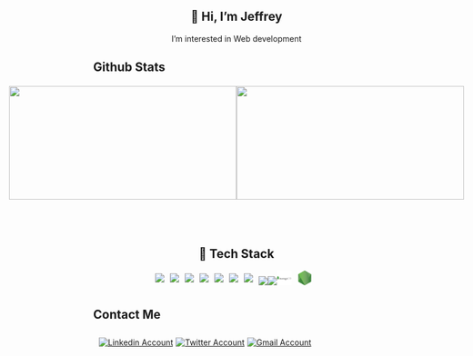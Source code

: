 <!-- - 👋 Hi, I’m Jeffrey
- 👀 I’m interested in Web development
<br/>

## Github Stats  
<div align="center"><img src="https://github-readme-stats.vercel.app/api/top-langs/?username=RebelNii&hide_border=true&layout=compact" align="left" /></div>  

<div align="right"><img src="https://github-readme-stats.vercel.app/api?username=RebelNii&show_icons=true&count_private=true&hide_border=true" align="right" /></div>

<br/>

## 💼 Tech Stack

<div align="center" display="flex">

  ![JavaScript](https://img.shields.io/badge/-javascript-F7DF1E?&style=for-the-badge&logo=javascript&logoColor=black) ![HTML](https://img.shields.io/badge/HTML5-E34F26?style=for-the-badge&logo=html5&logoColor=white) ![React](https://img.shields.io/badge/-ReactJS-grey?&style=for-the-badge&logo=react&logoColor=61DAFB)
![VS Code](https://img.shields.io/badge/-VSCode-007ACC?&style=for-the-badge&logo=visual-studio-code&logoColor=white) ![Git](https://img.shields.io/badge/-Git-F05032?&style=for-the-badge&logo=git&logoColor=white)
![CSS](https://img.shields.io/badge/-css3-1572B6?&style=for-the-badge&logo=css3&logoColor=white) ![Tailwind](https://img.shields.io/badge/Tailwind-38B2AC?style=for-the-badge&logo=tailwind-css&logoColor=white) ![Laravel](https://img.shields.io/badge/-laravel-E34F26?style=for-the-badge&logo=laravel&logoColor=red) 
![Vue](https://img.shields.io/badge/-VueJS-green?&style=for-the-badge&logo=vue&logoColor=61DAFB) <img align="center" target="_blank" alt="MongoDB" width="26px" src="https://raw.githubusercontent.com/github/explore/80688e429a7d4ef2fca1e82350fe8e3517d3494d/topics/mongodb/mongodb.png" /> <img align="center" target="_blank" alt="NodeJS" width="26px" src="https://raw.githubusercontent.com/github/explore/80688e429a7d4ef2fca1e82350fe8e3517d3494d/topics/nodejs/nodejs.png" /> <img align="center" target="_blank" alt="PHP" width="26px" src="https://raw.githubusercontent.com/github/explore/80688e429a7d4ef2fca1e82350fe8e3517d3494d/topics/php/php.png" /> <img align="left" target="_blank" alt="SQL" width="26px" src="https://raw.githubusercontent.com/github/explore/80688e429a7d4ef2fca1e82350fe8e3517d3494d/topics/sql/sql.png" />

</div>


<br/>

## 💬 Connect with me : 

<a href="https://www.linkedin.com/in/jeffrey-kwade-7395b8237/">
  <img src="https://cdn.worldvectorlogo.com/logos/linkedin-icon-2.svg" title="Linkedin" alt="Linkedin Account" width="26"/>
</a>
<a href="https://twitter.com/KuntakinteNii">
  <img src="https://cdn.worldvectorlogo.com/logos/twitter-6.svg" title="Twitter" alt="Twitter Account" width="26"/>
</a>
<a href="mailto:kwadejeffrey@gmail.com">
  <img src="https://cdn.worldvectorlogo.com/logos/gmail-icon-2.svg" title="Gmail" alt="Gmail Account" width="26"/>
</a>
 -->
 <!---
RebelNii/RebelNii is a ✨ special ✨ repository because its `README.md` (this file) appears on your GitHub profile.
You can click the Preview link to take a look at your changes.
--->

<!-- Introduction -->
<h2 align="center">👋 Hi, I’m Jeffrey</h2>
<p align="center">I’m interested in Web development</p>

<!-- Stats and Tech Stack -->
## <p style="margin-top: 10px;">Github Stats</p>
<div style="display: flex; flex-direction: row; justify-content: center; align-items: center; margin-top: 10px;">
  <div>
    <img src="https://github-readme-stats.vercel.app/api/top-langs/?username=RebelNii&hide_border=true&layout=compact" style="width: 400px; height: 200px;" />
  </div>
  <div>
    <img src="https://github-readme-stats.vercel.app/api?username=RebelNii&show_icons=true&count_private=true&hide_border=true" style="width: 400px; height: 200px;" />
  </div>
</div>

<div style="display: flex; flex-direction: column; align-items: center; margin-top: 50px;">
  <h2 align="center">💼 Tech Stack</h2>
  <div style="display: flex; flex-wrap: wrap; justify-content: center; align-items: center;">
    <img src="https://img.shields.io/badge/-javascript-F7DF1E?&style=for-the-badge&logo=javascript&logoColor=black" style="margin-right: 10px; margin-bottom: 10px;">
    <img src="https://img.shields.io/badge/HTML5-E34F26?style=for-the-badge&logo=html5&logoColor=white" style="margin-right: 10px; margin-bottom: 10px;">
    <img src="https://img.shields.io/badge/-ReactJS-grey?&style=for-the-badge&logo=react&logoColor=61DAFB" style="margin-right: 10px; margin-bottom: 10px;">
    <img src="https://img.shields.io/badge/-VSCode-007ACC?&style=for-the-badge&logo=visual-studio-code&logoColor=white" style="margin-right: 10px; margin-bottom: 10px;">
    <img src="https://img.shields.io/badge/-Git-F05032?&style=for-the-badge&logo=git&logoColor=white" style="margin-right: 10px; margin-bottom: 10px;">
    <img src="https://img.shields.io/badge/-css3-1572B6?&style=for-the-badge&logo=css3&logoColor=white" style="margin-right: 10px; margin-bottom: 10px;">
    <img src="https://img.shields.io/badge/Tailwind-38B2AC?style=for-the-badge&logo=tailwind-css&logoColor=white" style="margin-right: 10px; margin-bottom: 10px;">
    <img src="https://img.shields.io/badge/-laravel-E34F26?style=for-the-badge&logo=laravel&logoColor=red" style="margin-right: 10">
    <img src="https://img.shields.io/badge/-VueJS-green?&style=for-the-badge&logo=vue&logoColor=61DAFB"> 
   <img target="_blank" alt="MongoDB" style="margin-right: 10px; margin-bottom: 10px;" width="26" src="https://raw.githubusercontent.com/github/explore/80688e429a7d4ef2fca1e82350fe8e3517d3494d/topics/mongodb/mongodb.png" /> 
<img target="_blank" alt="NodeJS" style="margin-right: 10px; margin-bottom: 10px;" width="26" src="https://raw.githubusercontent.com/github/explore/80688e429a7d4ef2fca1e82350fe8e3517d3494d/topics/nodejs/nodejs.png" />
  </div>
</div>

## Contact Me
<div style="display: flex; padding: 10px; gap: 5px">
<a href="https://www.linkedin.com/in/jeffrey-kwade-7395b8237/">
  <img src="https://cdn.worldvectorlogo.com/logos/linkedin-icon-2.svg" title="Linkedin" alt="Linkedin Account" width="26"/>
</a>
<a href="https://twitter.com/KuntakinteNii">
  <img src="https://cdn.worldvectorlogo.com/logos/twitter-6.svg" title="Twitter" alt="Twitter Account" width="26"/>
</a>
<a href="mailto:kwadejeffrey@gmail.com">
  <img src="https://cdn.worldvectorlogo.com/logos/gmail-icon-2.svg" title="Gmail" alt="Gmail Account" width="26"/>
</a>

</div>
